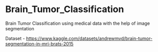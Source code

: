 # Brain_Tumor_Classification
Brain Tumor Classification using medical data with the help of image segmentation


Dataset - https://www.kaggle.com/datasets/andrewmvd/brain-tumor-segmentation-in-mri-brats-2015

